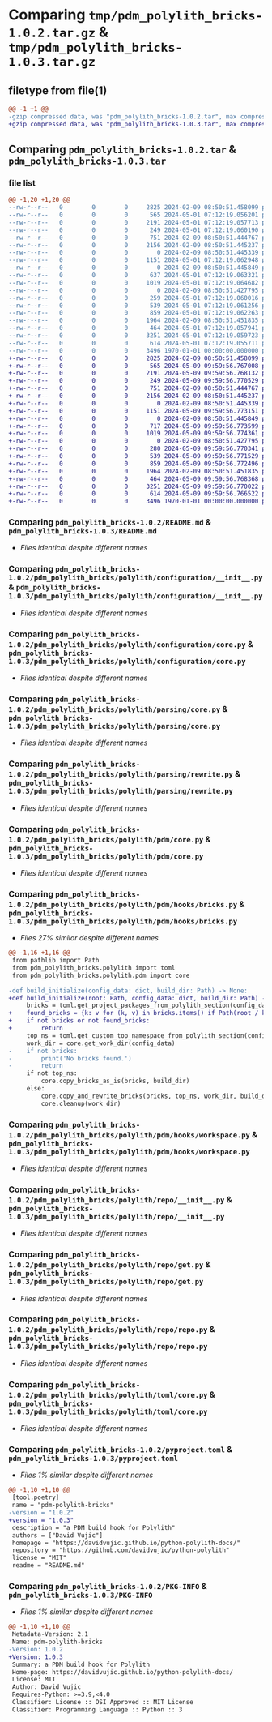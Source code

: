 # Comparing `tmp/pdm_polylith_bricks-1.0.2.tar.gz` & `tmp/pdm_polylith_bricks-1.0.3.tar.gz`

## filetype from file(1)

```diff
@@ -1 +1 @@
-gzip compressed data, was "pdm_polylith_bricks-1.0.2.tar", max compression
+gzip compressed data, was "pdm_polylith_bricks-1.0.3.tar", max compression
```

## Comparing `pdm_polylith_bricks-1.0.2.tar` & `pdm_polylith_bricks-1.0.3.tar`

### file list

```diff
@@ -1,20 +1,20 @@
--rw-r--r--   0        0        0     2825 2024-02-09 08:50:51.458099 pdm_polylith_bricks-1.0.2/README.md
--rw-r--r--   0        0        0      565 2024-05-01 07:12:19.056201 pdm_polylith_bricks-1.0.2/pdm_polylith_bricks/polylith/configuration/__init__.py
--rw-r--r--   0        0        0     2191 2024-05-01 07:12:19.057713 pdm_polylith_bricks-1.0.2/pdm_polylith_bricks/polylith/configuration/core.py
--rw-r--r--   0        0        0      249 2024-05-01 07:12:19.060190 pdm_polylith_bricks-1.0.2/pdm_polylith_bricks/polylith/parsing/__init__.py
--rw-r--r--   0        0        0      751 2024-02-09 08:50:51.444767 pdm_polylith_bricks-1.0.2/pdm_polylith_bricks/polylith/parsing/core.py
--rw-r--r--   0        0        0     2156 2024-02-09 08:50:51.445237 pdm_polylith_bricks-1.0.2/pdm_polylith_bricks/polylith/parsing/rewrite.py
--rw-r--r--   0        0        0        0 2024-02-09 08:50:51.445339 pdm_polylith_bricks-1.0.2/pdm_polylith_bricks/polylith/pdm/__init__.py
--rw-r--r--   0        0        0     1151 2024-05-01 07:12:19.062948 pdm_polylith_bricks-1.0.2/pdm_polylith_bricks/polylith/pdm/core.py
--rw-r--r--   0        0        0        0 2024-02-09 08:50:51.445849 pdm_polylith_bricks-1.0.2/pdm_polylith_bricks/polylith/pdm/hooks/__init__.py
--rw-r--r--   0        0        0      637 2024-05-01 07:12:19.063321 pdm_polylith_bricks-1.0.2/pdm_polylith_bricks/polylith/pdm/hooks/bricks.py
--rw-r--r--   0        0        0     1019 2024-05-01 07:12:19.064682 pdm_polylith_bricks-1.0.2/pdm_polylith_bricks/polylith/pdm/hooks/workspace.py
--rw-r--r--   0        0        0        0 2024-02-09 08:50:51.427795 pdm_polylith_bricks-1.0.2/pdm_polylith_bricks/polylith/pdm_project_hooks/__init__.py
--rw-r--r--   0        0        0      259 2024-05-01 07:12:19.060016 pdm_polylith_bricks-1.0.2/pdm_polylith_bricks/polylith/pdm_project_hooks/core.py
--rw-r--r--   0        0        0      539 2024-05-01 07:12:19.061256 pdm_polylith_bricks-1.0.2/pdm_polylith_bricks/polylith/repo/__init__.py
--rw-r--r--   0        0        0      859 2024-05-01 07:12:19.062263 pdm_polylith_bricks-1.0.2/pdm_polylith_bricks/polylith/repo/get.py
--rw-r--r--   0        0        0     1964 2024-02-09 08:50:51.451835 pdm_polylith_bricks-1.0.2/pdm_polylith_bricks/polylith/repo/repo.py
--rw-r--r--   0        0        0      464 2024-05-01 07:12:19.057941 pdm_polylith_bricks-1.0.2/pdm_polylith_bricks/polylith/toml/__init__.py
--rw-r--r--   0        0        0     3251 2024-05-01 07:12:19.059723 pdm_polylith_bricks-1.0.2/pdm_polylith_bricks/polylith/toml/core.py
--rw-r--r--   0        0        0      614 2024-05-01 07:12:19.055711 pdm_polylith_bricks-1.0.2/pyproject.toml
--rw-r--r--   0        0        0     3496 1970-01-01 00:00:00.000000 pdm_polylith_bricks-1.0.2/PKG-INFO
+-rw-r--r--   0        0        0     2825 2024-02-09 08:50:51.458099 pdm_polylith_bricks-1.0.3/README.md
+-rw-r--r--   0        0        0      565 2024-05-09 09:59:56.767008 pdm_polylith_bricks-1.0.3/pdm_polylith_bricks/polylith/configuration/__init__.py
+-rw-r--r--   0        0        0     2191 2024-05-09 09:59:56.768132 pdm_polylith_bricks-1.0.3/pdm_polylith_bricks/polylith/configuration/core.py
+-rw-r--r--   0        0        0      249 2024-05-09 09:59:56.770529 pdm_polylith_bricks-1.0.3/pdm_polylith_bricks/polylith/parsing/__init__.py
+-rw-r--r--   0        0        0      751 2024-02-09 08:50:51.444767 pdm_polylith_bricks-1.0.3/pdm_polylith_bricks/polylith/parsing/core.py
+-rw-r--r--   0        0        0     2156 2024-02-09 08:50:51.445237 pdm_polylith_bricks-1.0.3/pdm_polylith_bricks/polylith/parsing/rewrite.py
+-rw-r--r--   0        0        0        0 2024-02-09 08:50:51.445339 pdm_polylith_bricks-1.0.3/pdm_polylith_bricks/polylith/pdm/__init__.py
+-rw-r--r--   0        0        0     1151 2024-05-09 09:59:56.773151 pdm_polylith_bricks-1.0.3/pdm_polylith_bricks/polylith/pdm/core.py
+-rw-r--r--   0        0        0        0 2024-02-09 08:50:51.445849 pdm_polylith_bricks-1.0.3/pdm_polylith_bricks/polylith/pdm/hooks/__init__.py
+-rw-r--r--   0        0        0      717 2024-05-09 09:59:56.773599 pdm_polylith_bricks-1.0.3/pdm_polylith_bricks/polylith/pdm/hooks/bricks.py
+-rw-r--r--   0        0        0     1019 2024-05-09 09:59:56.774361 pdm_polylith_bricks-1.0.3/pdm_polylith_bricks/polylith/pdm/hooks/workspace.py
+-rw-r--r--   0        0        0        0 2024-02-09 08:50:51.427795 pdm_polylith_bricks-1.0.3/pdm_polylith_bricks/polylith/pdm_project_hooks/__init__.py
+-rw-r--r--   0        0        0      280 2024-05-09 09:59:56.770341 pdm_polylith_bricks-1.0.3/pdm_polylith_bricks/polylith/pdm_project_hooks/core.py
+-rw-r--r--   0        0        0      539 2024-05-09 09:59:56.771529 pdm_polylith_bricks-1.0.3/pdm_polylith_bricks/polylith/repo/__init__.py
+-rw-r--r--   0        0        0      859 2024-05-09 09:59:56.772496 pdm_polylith_bricks-1.0.3/pdm_polylith_bricks/polylith/repo/get.py
+-rw-r--r--   0        0        0     1964 2024-02-09 08:50:51.451835 pdm_polylith_bricks-1.0.3/pdm_polylith_bricks/polylith/repo/repo.py
+-rw-r--r--   0        0        0      464 2024-05-09 09:59:56.768368 pdm_polylith_bricks-1.0.3/pdm_polylith_bricks/polylith/toml/__init__.py
+-rw-r--r--   0        0        0     3251 2024-05-09 09:59:56.770022 pdm_polylith_bricks-1.0.3/pdm_polylith_bricks/polylith/toml/core.py
+-rw-r--r--   0        0        0      614 2024-05-09 09:59:56.766522 pdm_polylith_bricks-1.0.3/pyproject.toml
+-rw-r--r--   0        0        0     3496 1970-01-01 00:00:00.000000 pdm_polylith_bricks-1.0.3/PKG-INFO
```

### Comparing `pdm_polylith_bricks-1.0.2/README.md` & `pdm_polylith_bricks-1.0.3/README.md`

 * *Files identical despite different names*

### Comparing `pdm_polylith_bricks-1.0.2/pdm_polylith_bricks/polylith/configuration/__init__.py` & `pdm_polylith_bricks-1.0.3/pdm_polylith_bricks/polylith/configuration/__init__.py`

 * *Files identical despite different names*

### Comparing `pdm_polylith_bricks-1.0.2/pdm_polylith_bricks/polylith/configuration/core.py` & `pdm_polylith_bricks-1.0.3/pdm_polylith_bricks/polylith/configuration/core.py`

 * *Files identical despite different names*

### Comparing `pdm_polylith_bricks-1.0.2/pdm_polylith_bricks/polylith/parsing/core.py` & `pdm_polylith_bricks-1.0.3/pdm_polylith_bricks/polylith/parsing/core.py`

 * *Files identical despite different names*

### Comparing `pdm_polylith_bricks-1.0.2/pdm_polylith_bricks/polylith/parsing/rewrite.py` & `pdm_polylith_bricks-1.0.3/pdm_polylith_bricks/polylith/parsing/rewrite.py`

 * *Files identical despite different names*

### Comparing `pdm_polylith_bricks-1.0.2/pdm_polylith_bricks/polylith/pdm/core.py` & `pdm_polylith_bricks-1.0.3/pdm_polylith_bricks/polylith/pdm/core.py`

 * *Files identical despite different names*

### Comparing `pdm_polylith_bricks-1.0.2/pdm_polylith_bricks/polylith/pdm/hooks/bricks.py` & `pdm_polylith_bricks-1.0.3/pdm_polylith_bricks/polylith/pdm/hooks/bricks.py`

 * *Files 27% similar despite different names*

```diff
@@ -1,16 +1,16 @@
 from pathlib import Path
 from pdm_polylith_bricks.polylith import toml
 from pdm_polylith_bricks.polylith.pdm import core
 
-def build_initialize(config_data: dict, build_dir: Path) -> None:
+def build_initialize(root: Path, config_data: dict, build_dir: Path) -> None:
     bricks = toml.get_project_packages_from_polylith_section(config_data)
+    found_bricks = {k: v for (k, v) in bricks.items() if Path(root / k).exists()}
+    if not bricks or not found_bricks:
+        return
     top_ns = toml.get_custom_top_namespace_from_polylith_section(config_data)
     work_dir = core.get_work_dir(config_data)
-    if not bricks:
-        print('No bricks found.')
-        return
     if not top_ns:
         core.copy_bricks_as_is(bricks, build_dir)
     else:
         core.copy_and_rewrite_bricks(bricks, top_ns, work_dir, build_dir)
         core.cleanup(work_dir)
```

### Comparing `pdm_polylith_bricks-1.0.2/pdm_polylith_bricks/polylith/pdm/hooks/workspace.py` & `pdm_polylith_bricks-1.0.3/pdm_polylith_bricks/polylith/pdm/hooks/workspace.py`

 * *Files identical despite different names*

### Comparing `pdm_polylith_bricks-1.0.2/pdm_polylith_bricks/polylith/repo/__init__.py` & `pdm_polylith_bricks-1.0.3/pdm_polylith_bricks/polylith/repo/__init__.py`

 * *Files identical despite different names*

### Comparing `pdm_polylith_bricks-1.0.2/pdm_polylith_bricks/polylith/repo/get.py` & `pdm_polylith_bricks-1.0.3/pdm_polylith_bricks/polylith/repo/get.py`

 * *Files identical despite different names*

### Comparing `pdm_polylith_bricks-1.0.2/pdm_polylith_bricks/polylith/repo/repo.py` & `pdm_polylith_bricks-1.0.3/pdm_polylith_bricks/polylith/repo/repo.py`

 * *Files identical despite different names*

### Comparing `pdm_polylith_bricks-1.0.2/pdm_polylith_bricks/polylith/toml/core.py` & `pdm_polylith_bricks-1.0.3/pdm_polylith_bricks/polylith/toml/core.py`

 * *Files identical despite different names*

### Comparing `pdm_polylith_bricks-1.0.2/pyproject.toml` & `pdm_polylith_bricks-1.0.3/pyproject.toml`

 * *Files 1% similar despite different names*

```diff
@@ -1,10 +1,10 @@
 [tool.poetry]
 name = "pdm-polylith-bricks"
-version = "1.0.2"
+version = "1.0.3"
 description = "a PDM build hook for Polylith"
 authors = ["David Vujic"]
 homepage = "https://davidvujic.github.io/python-polylith-docs/"
 repository = "https://github.com/davidvujic/python-polylith"
 license = "MIT"
 readme = "README.md"
```

### Comparing `pdm_polylith_bricks-1.0.2/PKG-INFO` & `pdm_polylith_bricks-1.0.3/PKG-INFO`

 * *Files 1% similar despite different names*

```diff
@@ -1,10 +1,10 @@
 Metadata-Version: 2.1
 Name: pdm-polylith-bricks
-Version: 1.0.2
+Version: 1.0.3
 Summary: a PDM build hook for Polylith
 Home-page: https://davidvujic.github.io/python-polylith-docs/
 License: MIT
 Author: David Vujic
 Requires-Python: >=3.9,<4.0
 Classifier: License :: OSI Approved :: MIT License
 Classifier: Programming Language :: Python :: 3
```

